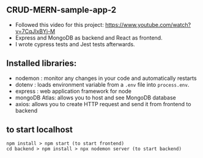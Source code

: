 ## CRUD-MERN-sample-app-2

- Followed this video for this project: https://www.youtube.com/watch?v=7CqJlxBYj-M
- Express and MongoDB as backend and React as frontend.
- I wrote cypress tests and Jest tests afterwards.

## Installed libraries:

- nodemon : monitor any changes in your code and automatically restarts
- dotenv : loads environment variable from a `.env` file into `process.env`.
- express : web application framework for node
- mongoDB Atlas: allows you to host and see MongoDB database
- axios: allows you to create HTTP request and send it from frontend to backend

## to start localhost

```
npm install > npm start (to start frontend)
cd backend > npm install > npx nodemon server (to start backend)

```
